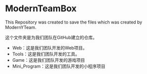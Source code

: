 # ModernTeamBox
This Repository was created to save the files which was created by ModernYTeam.

这个文件夹是为我们团队在GitHub建立的仓库。

- Web：这是我们团队开发的Web项目。
- Tools：这是我们团队开发的工具。
- Game：这是我们团队开发的游戏项目
- Mini_Program：这是我们团队开发的小程序项目
